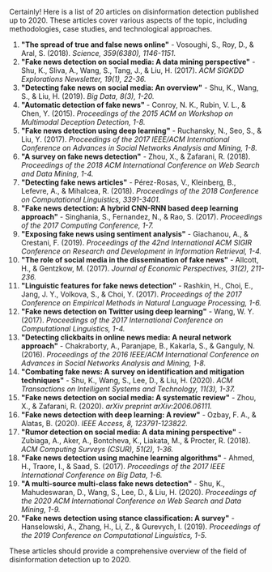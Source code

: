 Certainly! Here is a list of 20 articles on disinformation detection published up to 2020. These articles cover various aspects of the topic, including methodologies, case studies, and technological approaches.

1. **"The spread of true and false news online"** - Vosoughi, S., Roy, D., & Aral, S. (2018). *Science, 359(6380), 1146-1151.*
2. **"Fake news detection on social media: A data mining perspective"** - Shu, K., Sliva, A., Wang, S., Tang, J., & Liu, H. (2017). *ACM SIGKDD Explorations Newsletter, 19(1), 22-36.*
3. **"Detecting fake news on social media: An overview"** - Shu, K., Wang, S., & Liu, H. (2019). *Big Data, 8(3), 1-20.*
4. **"Automatic detection of fake news"** - Conroy, N. K., Rubin, V. L., & Chen, Y. (2015). *Proceedings of the 2015 ACM on Workshop on Multimodal Deception Detection, 1-8.*
5. **"Fake news detection using deep learning"** - Ruchansky, N., Seo, S., & Liu, Y. (2017). *Proceedings of the 2017 IEEE/ACM International Conference on Advances in Social Networks Analysis and Mining, 1-8.*
6. **"A survey on fake news detection"** - Zhou, X., & Zafarani, R. (2018). *Proceedings of the 2018 ACM International Conference on Web Search and Data Mining, 1-4.*
7. **"Detecting fake news articles"** - Pérez-Rosas, V., Kleinberg, B., Lefevre, A., & Mihalcea, R. (2018). *Proceedings of the 2018 Conference on Computational Linguistics, 3391-3401.*
8. **"Fake news detection: A hybrid CNN-RNN based deep learning approach"** - Singhania, S., Fernandez, N., & Rao, S. (2017). *Proceedings of the 2017 Computing Conference, 1-7.*
9. **"Exposing fake news using sentiment analysis"** - Giachanou, A., & Crestani, F. (2019). *Proceedings of the 42nd International ACM SIGIR Conference on Research and Development in Information Retrieval, 1-4.*
10. **"The role of social media in the dissemination of fake news"** - Allcott, H., & Gentzkow, M. (2017). *Journal of Economic Perspectives, 31(2), 211-236.*
11. **"Linguistic features for fake news detection"** - Rashkin, H., Choi, E., Jang, J. Y., Volkova, S., & Choi, Y. (2017). *Proceedings of the 2017 Conference on Empirical Methods in Natural Language Processing, 1-6.*
12. **"Fake news detection on Twitter using deep learning"** - Wang, W. Y. (2017). *Proceedings of the 2017 International Conference on Computational Linguistics, 1-4.*
13. **"Detecting clickbaits in online news media: A neural network approach"** - Chakraborty, A., Paranjape, B., Kakarla, S., & Ganguly, N. (2016). *Proceedings of the 2016 IEEE/ACM International Conference on Advances in Social Networks Analysis and Mining, 1-8.*
14. **"Combating fake news: A survey on identification and mitigation techniques"** - Shu, K., Wang, S., Lee, D., & Liu, H. (2020). *ACM Transactions on Intelligent Systems and Technology, 11(3), 1-37.*
15. **"Fake news detection on social media: A systematic review"** - Zhou, X., & Zafarani, R. (2020). *arXiv preprint arXiv:2006.06111.*
16. **"Fake news detection with deep learning: A review"** - Ozbay, F. A., & Alatas, B. (2020). *IEEE Access, 8, 123791-123822.*
17. **"Rumor detection on social media: A data mining perspective"** - Zubiaga, A., Aker, A., Bontcheva, K., Liakata, M., & Procter, R. (2018). *ACM Computing Surveys (CSUR), 51(2), 1-36.*
18. **"Fake news detection using machine learning algorithms"** - Ahmed, H., Traore, I., & Saad, S. (2017). *Proceedings of the 2017 IEEE International Conference on Big Data, 1-6.*
19. **"A multi-source multi-class fake news detection"** - Shu, K., Mahudeswaran, D., Wang, S., Lee, D., & Liu, H. (2020). *Proceedings of the 2020 ACM International Conference on Web Search and Data Mining, 1-9.*
20. **"Fake news detection using stance classification: A survey"** - Hanselowski, A., Zhang, H., Li, Z., & Gurevych, I. (2019). *Proceedings of the 2019 Conference on Computational Linguistics, 1-5.*

These articles should provide a comprehensive overview of the field of disinformation detection up to 2020.